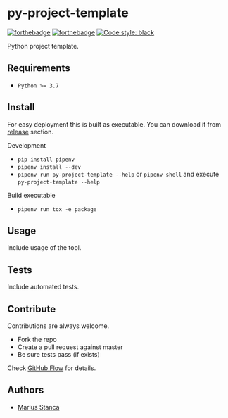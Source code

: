 # py-project-template

[![forthebadge](https://forthebadge.com/images/badges/built-with-love.svg)](https://github.com/wmariuss/py-project-template)
[![forthebadge](https://forthebadge.com/images/badges/made-with-python.svg)](https://github.com/wmariuss/py-project-template)
[![Code style: black](https://img.shields.io/badge/code%20style-black-000000.svg)](https://github.com/psf/black)

Python project template.

## Requirements

* `Python >= 3.7`

## Install

For easy deployment this is built as executable. You can download it from [release](https://github.com/wmariuss/py-project-template/releases) section.

Development

* `pip install pipenv`
* `pipenv install --dev`
* `pipenv run py-project-template --help` or `pipenv shell` and execute `py-project-template --help`

Build executable

* `pipenv run tox -e package`

## Usage

Include usage of the tool.

## Tests

Include automated tests.

## Contribute

Contributions are always welcome.

* Fork the repo
* Create a pull request against master
* Be sure tests pass (if exists)

Check [GitHub Flow](https://guides.github.com/introduction/flow/) for details.

## Authors

* [Marius Stanca](mailto:me@marius.xyz)
